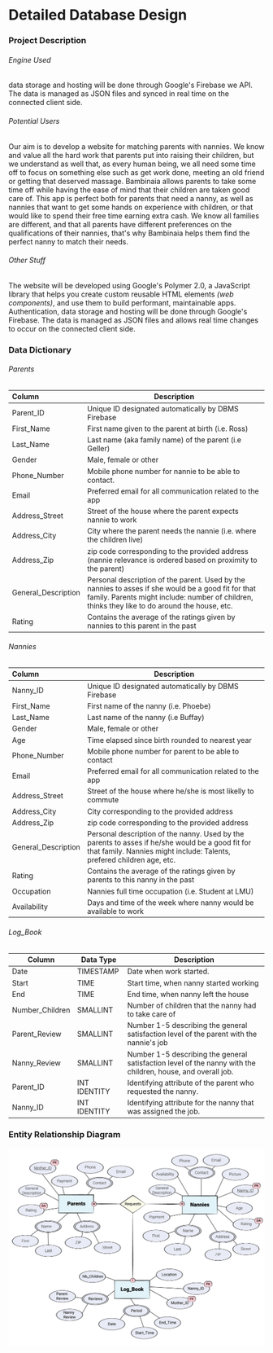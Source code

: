 # Detailed Database Design

### Project Description

###### Engine Used

data storage and hosting will be done through Google's Firebase we API. The data is managed as JSON files and synced in real time on the connected client side.

###### Potential Users

Our aim is to develop a website for matching parents with nannies. We know and value all the hard work that parents put into raising their children, but we understand as well that, as every human being, we all need some time off to focus on something else such as get work done, meeting an old friend or getting that deserved massage. Bambinaia allows parents to take some time off while having the ease of mind that their children are taken good care of. This app is perfect both for parents that need a nanny, as well as nannies that want to get some hands on experience with children, or that would like to spend their free time earning extra cash. We know all families are different, and that all parents have different preferences on the qualifications of their nannies, that's why Bambinaia helps them find the perfect nanny to match their needs.

###### Other Stuff

The website will be developed using Google's Polymer 2.0, a JavaScript library that helps you create custom reusable HTML elements *(web components)*, and use them to build performant, maintainable apps. Authentication, data storage and hosting will be done through Google's Firebase. The data is managed as JSON files and allows real time changes to occur on the connected client side.

### Data Dictionary

###### Parents

| Column              | Description                              |
| :------------------ | ---------------------------------------- |
| Parent_ID           | Unique ID designated automatically by DBMS Firebase |
| First_Name          | First name given to the parent at birth (i.e. Ross) |
| Last_Name           | Last name (aka family name) of the parent (i.e Geller) |
| Gender              | Male, female or other                    |
| Phone_Number        | Mobile phone number for nannie to be able to contact. |
| Email               | Preferred email for all communication related to the app |
| Address_Street      | Street of the house where the parent expects nannie to work |
| Address_City        | City where the parent needs the nannie (i.e. where the children live) |
| Address_Zip         | zip code corresponding to the provided address (nannie relevance is ordered based on proximity to the parent) |
| General_Description | Personal description of the parent. Used by the nannies to asses if she would be a good fit for that family. Parents might include: number of children, thinks they like to do around the house, etc. |
| Rating              | Contains the average of the ratings given by nannies to this parent in the past |

###### Nannies

| Column              | Description                              |
| :------------------ | ---------------------------------------- |
| Nanny_ID            | Unique ID designated automatically by DBMS Firebase |
| First_Name          | First name of the nanny (i.e. Phoebe)    |
| Last_Name           | Last name of the nanny (i.e Buffay)      |
| Gender              | Male, female or other                    |
| Age                 | Time elapsed since birth rounded to nearest year |
| Phone_Number        | Mobile phone number for parent to be able to contact |
| Email               | Preferred email for all communication related to the app |
| Address_Street      | Street of the house where he/she is most likelly to commute |
| Address_City        | City corresponding to the provided address |
| Address_Zip         | zip code corresponding to the provided address |
| General_Description | Personal description of the nanny. Used by the parents to asses if he/she would be a good fit for that family. Nannies might include: Talents, prefered children age, etc. |
| Rating              | Contains the average of the ratings given by parents to this nanny in the past |
| Occupation          | Nannies full time occupation (i.e. Student at LMU) |
| Availability        | Days and time of the week where nanny would be available to work |

###### Log_Book

| Column          | Data Type    | Description                              |
| --------------- | ------------ | ---------------------------------------- |
| Date            | TIMESTAMP    | Date when work started.                  |
| Start           | TIME         | Start time, when nanny started working   |
| End             | TIME         | End time, when nanny left the house      |
| Number_Children | SMALLINT     | Number of children that the nanny had to take care of |
| Parent_Review   | SMALLINT     | Number 1-5 describing the general satisfaction level of the parent with the nannie's job |
| Nanny_Review    | SMALLINT     | Number 1-5 describing the general satisfaction level of the nanny with the children, house, and overall job. |
| Parent_ID       | INT IDENTITY | Identifying attribute of the parent who requested the nanny. |
| Nanny_ID        | INT IDENTITY | Identifying attribute for the nanny that was assigned the job. |



### Entity Relationship Diagram

![Bambinaia_ERD.png](../screens/Bambinaia_ERD.png)